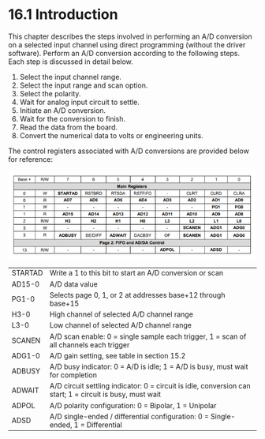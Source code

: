 # 16.1 Introduction

This chapter describes the steps involved in performing an A/D conversion on a selected input channel using direct programming \(without the driver software\). Perform an A/D conversion according to the following steps. Each step is discussed in detail below. 

1.  Select the input channel range. 
2.  Select the input range and scan option. 
3.  Select the polarity. 
4.  Wait for analog input circuit to settle. 
5.  Initiate an A/D conversion. 
6.  Wait for the conversion to finish. 
7.  Read the data from the board. 
8.  Convert the numerical data to volts or engineering units. 

The control registers associated with A/D conversions are provided below for reference:

![](../../../.gitbook/assets/image%20%28183%29.png)

|  |  |
| :--- | :--- |
| STARTAD | Write a 1 to this bit to start an A/D conversion or scan |
| AD15-0 | A/D data value |
| PG1-0 | Selects page 0, 1, or 2 at addresses base+12 through base+15 |
| H3-0 | High channel of selected A/D channel range |
| L3-0 | Low channel of selected A/D channel range |
| SCANEN | A/D scan enable: 0 = single sample each trigger, 1 = scan of all channels each trigger |
| ADG1-0 | A/D gain setting, see table in section 15.2 |
| ADBUSY | A/D busy indicator: 0 = A/D is idle; 1 = A/D is busy, must wait for completion |
| ADWAIT | A/D circuit settling indicator: 0 = circuit is idle, conversion can start; 1 = circuit is busy, must wait |
| ADPOL | A/D polarity configuration: 0 = Bipolar, 1 = Unipolar |
| ADSD | A/D single-ended / differential configuration: 0 = Single-ended, 1 = Differential |

